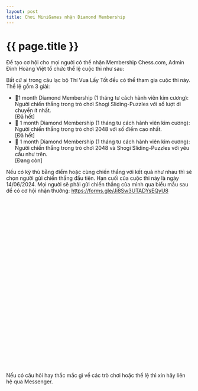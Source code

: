 ```yaml
---
layout: post
title: Chơi MiniGames nhận Diamond Membership
---
```


{{ page.title }}
================

Để tạo cơ hội cho mọi người có thể nhận <a hre="https://www.chess.com/membership">Membership Chess.com</a>, <a hre="https://thivualaytot.github.io/team#admins"><i class="vn bx-user"></i>Admin Đinh Hoàng Việt</a>
tổ chức thể lệ cuộc thi như sau:

Bất cứ ai trong câu lạc bộ Thí Vua Lấy Tốt đều có thể tham gia cuộc thi này. Thể lệ gồm 3 giải:
<ul>
  <li>💎1 month Diamond Membership (1 tháng tư cách hành viên kim cương): Người chiến thắng trong trò chơi <a hre="https://thivualaytot.github.io/game/sliding">Shogi Sliding-Puzzles</a> với số lượt di chuyển ít nhất.</li>[Đã hết]
  <li>💎 1 month Diamond Membership (1 tháng tư cách hành viên kim cương): Người chiến thắng trong trò chơi <a hre="https://thivualaytot.github.io/game/2048">2048</a> với số điểm cao nhất.</li>[Đã hết]
  <li>💎 1 month Diamond Membership (1 tháng tư cách hành viên kim cương): Người chiến thắng trong trò chơi <a hre="https://thivualaytot.github.io/game/2048">2048</a> và <a hre="https://thivualaytot.github.io/game/sliding">Shogi Sliding-Puzzles</a> với yêu cầu như trên.</li>[Đang còn]
</ul>

Nếu có kỳ thủ bằng điểm hoặc cùng chiến thắng với kết quả như nhau thì sẽ chọn người gửi chiến thắng đầu tiên. 
Hạn cuối của cuộc thi này là ngày 14/06/2024. Mọi người sẽ phải gửi chiến thắng của mình qua biểu mẫu sau để có cơ hội nhận thưởng: <a hre="https://forms.gle/Ji8Sw3UTADYsEQyU8">https://forms.gle/Ji8Sw3UTADYsEQyU8</a>

<p align="center"><iframe srcc="https://docs.google.com/forms/d/e/1FAIpQLSfQDlPYhjiLh7fDmfD1H0bjfyaNaQYb7dfgpvKSnwKeO2gAFA/viewform?embedded=true" width="346" height="456" frameborder="0" marginheight="0" marginwidth="0">Đang tải…</iframe></p>

Nếu có câu hỏi hay thắc mắc gì về các trò chơi hoặc thể lệ thì xin hãy liên hệ qua <a hre="https://m.me/103559542712501">Messenger</a>.
